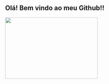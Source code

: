 ## Olá! Bem vindo ao meu Github!!
<img src="https://veja.abril.com.br/wp-content/uploads/2016/05/giphy-3-original.gif?w=414&h=280&crop=1" width="300" height="200">

